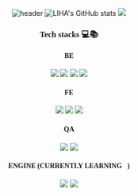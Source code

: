<div align="center">
  
![header](https://capsule-render.vercel.app/api?type=slice&color=gradient&section=header&text=LIHA-ENGINEER&fontSize=40&fontColor=fdfdfd&stroke=fdfdfd&animation=blinking&fontAlign=80&fontAlignY=30&rotate=8)
![LIHA's GitHub stats](https://github-readme-stats.vercel.app/api?username=liha-engineer&theme=vue&show_icons=true)
  <img src="https://github-readme-stats.vercel.app/api/top-langs/?username=liha-engineer&theme=vue&layout=compact">
  
 <span style="font-family:omyu_pretty;">
    
### Tech stacks 💻📚
  #### BE
  <img src="https://img.shields.io/badge/PYTHON-3776AB?style=for-the-badge&logo=Python&logoColor=white"/>
  <img src="https://img.shields.io/badge/FLASK-3776AB?style=for-the-badge&logo=Flask&logoColor=white"/>
  <img src="https://img.shields.io/badge/JAVA-007396?style=for-the-badge&logo=Java&logoColor=white"/>
  <img src="https://img.shields.io/badge/Spring Boot-6DB33F?style=for-the-badge&logo=Spring Boot&logoColor=white"/>
  
  #### FE
  <img src="https://img.shields.io/badge/HTML 5-E34F26?style=for-the-badge&logo=HTML5&logoColor=white"/>
	<img src="https://img.shields.io/badge/CSS 3-1572B6?style=for-the-badge&logo=CSS3&logoColor=white"/>
  <img src="https://img.shields.io/badge/JavaScript-F7DF1E?style=for-the-badge&logo=JavaScript&logoColor=white"/>
  
  #### QA
   <img src="https://img.shields.io/badge/JIRA-0052CC?style=for-the-badge&logo=Jira&logoColor=white"/>
   <img src="https://img.shields.io/badge/Confluence-172B4D?style=for-the-badge&logo=Confluence&logoColor=white"/>  
  
  #### ENGINE (CURRENTLY LEARNING🌱)
  <img src="https://img.shields.io/badge/Unity-FFFFFF?style=for-the-badge&logo=Unity&logoColor=black"/>
  <img src="https://img.shields.io/badge/Unreal Engine-0E1128?style=for-the-badge&logo=Unreal Engine&logoColor=white"/>
 
  </span>
</div>

  <!--
**liha-engineer/liha-engineer** is a ✨ _special_ ✨ repository because its `README.md` (this file) appears on your GitHub profile.

Here are some ideas to get you started:

- 🔭 I’m currently working on ...
- 🌱 I’m currently learning ...
- 👯 I’m looking to collaborate on ...
- 🤔 I’m looking for help with ...
- 💬 Ask me about ...
- 📫 How to reach me: ...
- 😄 Pronouns: ...
- ⚡ Fun fact: ...
-->
